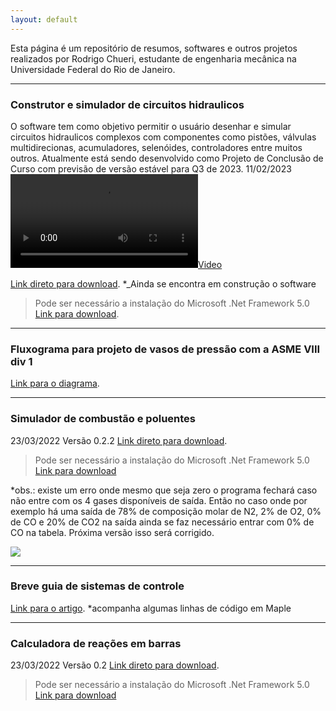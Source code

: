 ```yaml
---
layout: default
---
```




Esta página é um repositório de resumos, softwares e outros projetos realizados por Rodrigo Chueri, estudante de engenharia mecânica na Universidade Federal do Rio de Janeiro.

* * *

### Construtor e simulador de circuitos hidraulicos

O software tem como objetivo permitir o usuário desenhar e simular circuitos hidraulicos complexos com componentes como pistões, válvulas multidirecionas, acumuladores, selenóides, controladores entre muitos outros. Atualmente está sendo desenvolvido como Projeto de Conclusão de Curso com previsão de versão estável para Q3 de 2023.
11/02/2023
[![](./imagens/24.03.2023_20.09.53_REC.mp4)](./imagens/24.03.2023_20.09.53_REC.mp4)


[Link direto para download](https://276b9387-0c36-45a3-9bf9-f95e9c0b0546.filesusr.com/archives/261cc9_02a9534b96f14dee97e51357ec95a877.zip?dn=Release.zip).
*_Ainda se encontra em construção o software
>Pode ser necessário a instalação do Microsoft .Net Framework 5.0 [Link para download](https://dotnet.microsoft.com/en-us/download/dotnet/thank-you/runtime-desktop-5.0.16-windows-x64-installer). 

* * *


### Fluxograma para projeto de vasos de pressão com a ASME VIII div 1

[Link para o diagrama](./asme/diagrama.html). 

* * *

### Simulador de combustão e poluentes

23/03/2022  Versão 0.2.2
[Link direto para download](https://276b9387-0c36-45a3-9bf9-f95e9c0b0546.filesusr.com/archives/261cc9_0096bb8b90ab4329b63177512d54540a.zip?dn=Thermal%20Calculator.zip). 
>Pode ser necessário a instalação do Microsoft .Net Framework 5.0 [Link para download](https://dotnet.microsoft.com/en-us/download/dotnet/thank-you/runtime-desktop-5.0.16-windows-x64-installer)


*obs.: existe um erro onde mesmo que seja zero o programa fechará caso não entre com os 4 gases disponíveis de saída. Então no caso onde por exemplo há uma saída de 78% de composição molar de N2, 2% de O2, 0% de CO e 20% de CO2 na saída ainda se faz necessário entrar com 0% de CO na tabela. Próxima versão isso será corrigido.

[![](./imagens/combustão1.png)](./imagens/combustão1.png)

* * *

### Breve guia de sistemas de controle
[Link para o artigo]( https://www.academia.edu/74098782/Um_breve_resumo_em_Sistemas_de_Controle). *acompanha algumas linhas de código em Maple

***

### Calculadora de reações em barras
23/03/2022 Versão 0.2  [Link direto para download](https://276b9387-0c36-45a3-9bf9-f95e9c0b0546.filesusr.com/archives/261cc9_0096bb8b90ab4329b63177512d54540a.zip?dn=Thermal%20Calculator.zip).
>Pode ser necessário a instalação do Microsoft .Net Framework 5.0 [Link para download](https://dotnet.microsoft.com/en-us/download/dotnet/thank-you/runtime-desktop-5.0.16-windows-x64-installer)



<!-- 
### Header 3

```js
// Javascript code with syntax highlighting.
var fun = function lang(l) {
  dateformat.i18n = require('./lang/' + l)
  return true;
}
```

```ruby
# Ruby code with syntax highlighting
GitHubPages::Dependencies.gems.each do |gem, version|
  s.add_dependency(gem, "= #{version}")
end
``` -->


<!-- 
###### Header 6

| head1        | head two          | three |
|:-------------|:------------------|:------|
| ok           | good swedish fish | nice  |
| out of stock | good and plenty   | nice  |
| ok           | good `oreos`      | hmm   |
| ok           | good `zoute` drop | yumm  |
 -->




